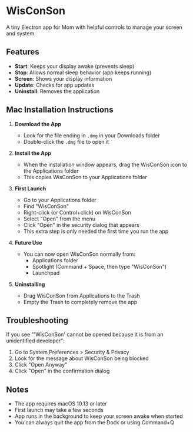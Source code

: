 # WisConSon

A tiny Electron app for Mom with helpful controls to manage your screen and system.

## Features

- **Start**: Keeps your display awake (prevents sleep)
- **Stop**: Allows normal sleep behavior (app keeps running)
- **Screen**: Shows your display information
- **Update**: Checks for app updates
- **Uninstall**: Removes the application

## Mac Installation Instructions

1. **Download the App**
   - Look for the file ending in `.dmg` in your Downloads folder
   - Double-click the `.dmg` file to open it

2. **Install the App**
   - When the installation window appears, drag the WisConSon icon to the Applications folder
   - This copies WisConSon to your Applications folder

3. **First Launch**
   - Go to your Applications folder
   - Find "WisConSon"
   - Right-click (or Control+click) on WisConSon
   - Select "Open" from the menu
   - Click "Open" in the security dialog that appears
   - This extra step is only needed the first time you run the app

4. **Future Use**
   - You can now open WisConSon normally from:
     - Applications folder
     - Spotlight (Command + Space, then type "WisConSon")
     - Launchpad

5. **Uninstalling**
   - Drag WisConSon from Applications to the Trash
   - Empty the Trash to completely remove the app

## Troubleshooting

If you see "'WisConSon' cannot be opened because it is from an unidentified developer":
1. Go to System Preferences > Security & Privacy
2. Look for the message about WisConSon being blocked
3. Click "Open Anyway"
4. Click "Open" in the confirmation dialog

## Notes

- The app requires macOS 10.13 or later
- First launch may take a few seconds
- App runs in the background to keep your screen awake when started
- You can always quit the app from the Dock or using Command+Q
